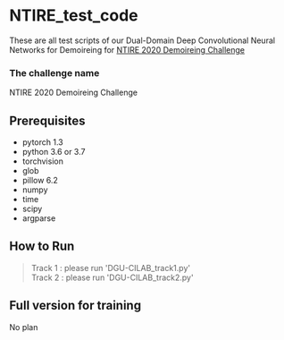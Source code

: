 NTIRE_test_code
=============
These are all test scripts of our Dual-Domain Deep Convolutional Neural Networks for Demoireing for [NTIRE 2020 Demoireing Challenge](https://competitions.codalab.org/competitions/22223)

### The challenge name  
NTIRE 2020 Demoireing Challenge  

Prerequisites  
-------------
* pytorch 1.3  
* python 3.6 or 3.7  
* torchvision  
* glob  
* pillow 6.2  
* numpy  
* time  
* scipy  
* argparse  


How to Run
-------------
> Track 1 : please run 'DGU-CILAB_track1.py'  
> Track 2 : please run 'DGU-CILAB_track2.py'  
  
 
Full version for training
-------------
No plan  

